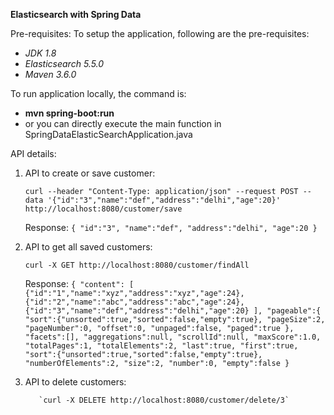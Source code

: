 **Elasticsearch with Spring Data**

Pre-requisites:
To setup the application, following are the pre-requisites:
- _JDK 1.8_
- _Elasticsearch 5.5.0_
- _Maven 3.6.0_

To run application locally, the command is: 
- **mvn spring-boot:run**
- or you can directly execute the main function in SpringDataElasticSearchApplication.java 

API details:
1. API to create or save customer:
    
    `curl --header "Content-Type: application/json" --request POST --data '{"id":"3","name":"def","address":"delhi","age":20}' http://localhost:8080/customer/save`
    
    Response:
    `{
      "id":"3",
      "name":"def",
      "address":"delhi",
      "age":20
    }`
    
    
2. API to get all saved customers: 
    
    `curl -X GET http://localhost:8080/customer/findAll `
   
   Response:
    `{ "content": [ 
        {"id":"1","name":"xyz","address":"xyz","age":24},
        {"id":"2","name":"abc","address":"abc","age":24},
        {"id":"3","name":"def","address":"delhi","age":20}
      ],
      "pageable":{
         "sort":{"unsorted":true,"sorted":false,"empty":true},
         "pageSize":2,
         "pageNumber":0,
         "offset":0,
         "unpaged":false,
         "paged":true
       },
       "facets":[],
       "aggregations":null,
       "scrollId":null,
       "maxScore":1.0,
       "totalPages":1,
       "totalElements":2,
       "last":true,
       "first":true,
       "sort":{"unsorted":true,"sorted":false,"empty":true},
       "numberOfElements":2,
       "size":2,
       "number":0,
       "empty":false
     }`
     
3. API to delete customers:
     
          `curl -X DELETE http://localhost:8080/customer/delete/3`
